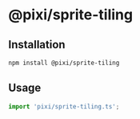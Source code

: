 # @pixi/sprite-tiling

## Installation

```bash
npm install @pixi/sprite-tiling
```

## Usage

```js
import 'pixi/sprite-tiling.ts';
```